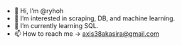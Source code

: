- 👋 Hi, I’m @ryhoh
- 👀 I’m interested in scraping, DB, and machine learning.
- 🌱 I’m currently learning SQL.
- 📫 How to reach me -> axis38akasira@gmail.com

<!---
ryhoh/ryhoh is a ✨ special ✨ repository because its `README.md` (this file) appears on your GitHub profile.
You can click the Preview link to take a look at your changes.
--->
